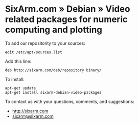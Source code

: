 # SixArm.com » Debian » Video related packages for numeric computing and plotting

To add our repositority to your sources:

    edit /etc/apt/sources.list

Add this line:

    deb http://sixarm.com/deb/repository binary/

To install:

    apt-get update
    apt-get install sixarm-debian-video-packages

To contact us with your questions, comments, and suggestions:

  * http://sixarm.com
  * sixarm@sixarm.com

